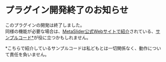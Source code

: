 # プラグイン開発終了のお知らせ
このプラグインの開発は終了しました。  
同様の機能が必要な場合は、[MetaSlider公式Webサイトで紹介](https://www.metaslider.com/docs/enable-lazy-loading-in-metaslider/)されている、[サンプルコード*](https://gist.github.com/KevinBatdorf/682a1cc9a418fda8f9ca456bf069126b#file-metaslider-dynamic-loading-php)が役に立つかもしれません。

*こちらで紹介しているサンプルコードは私どもとは一切関係なく、動作について責任を負いません。
